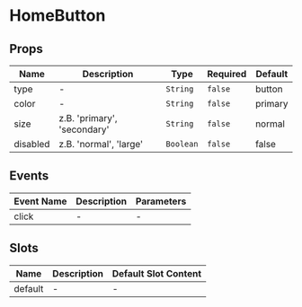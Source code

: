 # HomeButton

## Props

<!-- @vuese:HomeButton:props:start -->
|Name|Description|Type|Required|Default|
|---|---|---|---|---|
|type|-|`String`|`false`|button|
|color|-|`String`|`false`|primary|
|size|z.B. 'primary', 'secondary'|`String`|`false`|normal|
|disabled|z.B. 'normal', 'large'|`Boolean`|`false`|false|

<!-- @vuese:HomeButton:props:end -->


## Events

<!-- @vuese:HomeButton:events:start -->
|Event Name|Description|Parameters|
|---|---|---|
|click|-|-|

<!-- @vuese:HomeButton:events:end -->


## Slots

<!-- @vuese:HomeButton:slots:start -->
|Name|Description|Default Slot Content|
|---|---|---|
|default|-|-|

<!-- @vuese:HomeButton:slots:end -->


